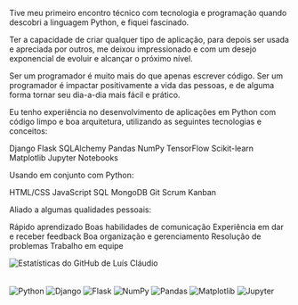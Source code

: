 Tive meu primeiro encontro técnico com tecnologia e programação quando descobri a linguagem Python, e fiquei fascinado.

Ter a capacidade de criar qualquer tipo de aplicação, para depois ser usada e apreciada por outros, me deixou impressionado e com um desejo exponencial de evoluir e alcançar o próximo nível.

Ser um programador é muito mais do que apenas escrever código.
Ser um programador é impactar positivamente a vida das pessoas, e de alguma forma tornar seu dia-a-dia mais fácil e prático.

Eu tenho experiência no desenvolvimento de aplicações em Python com código limpo e boa arquitetura, utilizando as seguintes tecnologias e conceitos:

Django
Flask
SQLAlchemy
Pandas
NumPy
TensorFlow
Scikit-learn
Matplotlib
Jupyter Notebooks

Usando em conjunto com Python:

HTML/CSS
JavaScript
SQL
MongoDB
Git
Scrum
Kanban

Aliado a algumas qualidades pessoais:

Rápido aprendizado
Boas habilidades de comunicação
Experiência em dar e receber feedback
Boa organização e gerenciamento
Resolução de problemas
Trabalho em equipe


![Estatísticas do GitHub de Luís Cláudio](https://github-readme-stats.vercel.app/api?username=luisclaudio29&show_icons=true&theme=radical)

<div style="display:inline_block">
  </br>
  <img align="center" alt="Python" src="https://img.shields.io/badge/Python-3776AB?style=for-the-badge&logo=python&logoColor=white"></img>
  <img align="center" alt="Django" src="https://img.shields.io/badge/Django-092E20?style=for-the-badge&logo=django&logoColor=white"></img>
  <img align="center" alt="Flask" src="https://img.shields.io/badge/Flask-000000?style=for-the-badge&logo=flask&logoColor=white"></img>
  <img align="center" alt="NumPy" src="https://img.shields.io/badge/NumPy-013243?style=for-the-badge&logo=numpy&logoColor=white"></img>
  <img align="center" alt="Pandas" src="https://img.shields.io/badge/Pandas-150458?style=for-the-badge&logo=pandas&logoColor=white"></img>
  <img align="center" alt="Matplotlib" src="https://img.shields.io/badge/Matplotlib-3776AB?style=for-the-badge&logo=python&logoColor=white"></img>
  <img align="center" alt="Jupyter" src="https://img.shields.io/badge/Jupyter-F37626?style=for-the-badge&logo=jupyter&logoColor=white"></img>
</div>











 
  
   
